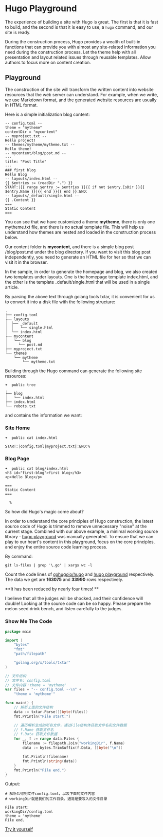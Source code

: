 # Hugo Playground

The experience of building a site with Hugo is great.
The first is that it is fast to build, and the second is that it is easy to use, 
a `hugo` command, and our site is ready.

During the construction process, 
Hugo provides a wealth of built-in functions that can provide you with almost any site-related information you need during the construction process.
Let the theme help with all presentation and layout related issues through reusable templates.
Allow authors to focus more on content creation.

## Playground

The construction of the site will transform the written content into website resources that the web server can understand.
For example, when we write, we use Markdown format, and the generated website resources are usually in HTML format.


Here is a simple initialization blog content:
```
-- config.toml --
theme = "mytheme"
contentDir = "mycontent"
-- myproject.txt --
Hello project!
-- themes/mytheme/mytheme.txt --
Hello theme!
-- mycontent/blog/post.md --
---
title: "Post Title"
---
### first blog
Hello Blog
-- layouts/index.html --
{{ $entries := (readDir ".") }}
START:|{{ range $entry := $entries }}{{ if not $entry.IsDir }}{{ $entry.Name }}|{{ end }}{{ end }}:END:
-- layouts/_default/single.html --
{{ .Content }}
===
Static Content
===

```

You can see that we have customized a theme **mytheme**, 
there is only one mytheme.txt file, and there is no actual template file.
This will help us understand how themes are nested and loaded in the construction process below.

Our content folder is **mycontent**, 
and there is a simple blog post /blog/post.md under the blog directory.
If you want to visit this blog post independently, 
you need to generate an HTML file for her so that we can visit it in the browser.

In the sample, in order to generate the homepage and blog, 
we also created two templates under layouts.
One is the homepage template index.html, 
and the other is the template _default/single.html that will be used in a single article.

By parsing the above text through golang tools txtar, 
it is convenient for us to convert it into a disk file with the following structure:
```
.
├── config.toml
├── layouts
│  ├── _default
│  │   └── single.html
│  └── index.html
├── mycontent
│   └── blog
│     └── post.md
├── myproject.txt
└── themes
    └── mytheme
        └── mytheme.txt
```

Building through the Hugo command can generate the following site resources:

```
➜  public tree
.
├── blog
│   └── index.html
├── index.html
└── robots.txt
```

and contains the information we want:

### Site Home

```
➜  public cat index.html

START:|config.toml|myproject.txt|:END:%
```

### Blog Page

```
➜  public cat blog/index.html
<h3 id="first-blog">first blog</h3>
<p>Hello Blog</p>

===
Static Content
===

  %
```

So how did Hugo's magic come about?

In order to understand the core principles of Hugo construction, 
the latest source code of Hugo is trimmed to remove unnecessary "noise" at the current stage.
Combined with our above example, 
a minimal working source library - [hugo playground](https://github.com/gitaction/hugo-palyground) was manually generated.
To ensure that we can play to our heart's content in this playground, 
focus on the core principles, and enjoy the entire source code learning process.

By command:

```
git ls-files | grep '\.go' | xargs wc -l
```

Count the code lines of [gohugoio/hugo](https://github.com/gohugoio/hugo) 
and [hugo playground](https://github.com/gitaction/hugo-palyground) respectively.
The data we get are **163075** and **33990** rows respectively.

**It has been reduced by nearly four times! **

I believe that all the judges will be shocked, 
and their confidence will double! Looking at the source code can be so happy.
Please prepare the melon seed drink bench, and listen carefully to the judges.

### Show Me The Code

```go
package main

import (
	"bytes"
	"fmt"
	"path/filepath"

	"golang.org/x/tools/txtar"
)

// 文件结构
// 文件名: config.toml
// 文件内容：theme = 'mytheme'
var files = "-- config.toml --\n" +
	"theme = 'mytheme'"

func main() {
	// 解析上面的文件结构
	data := txtar.Parse([]byte(files))
	fmt.Println("File start:")

	// 遍历解析生成的所有文件，通过File结构体获取文件名和文件数据
	// f.Name 获取文件名
	// f.Data 获取文件数据
	for _, f := range data.Files {
		filename := filepath.Join("workingDir", f.Name)
		data := bytes.TrimSuffix(f.Data, []byte("\n"))

		fmt.Println(filename)
		fmt.Println(string(data))
	}
	fmt.Println("File end.")
}
```
Output:
```text
# 解析后得到文件config.toml，以及下面的文件内容
# workingDir就是我们的工作目录，通常是要写入的文件目录

File start:
workingDir/config.toml
theme = 'mytheme'
File end.
```

[Try it yourself](https://c.sunwei.xyz/txtar.html)